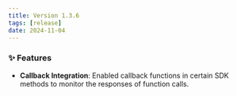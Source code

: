 ```yaml
---
title: Version 1.3.6
tags: [release]
date: 2024-11-04
---
```


### ✨ Features
* **Callback Integration**: Enabled callback functions in certain SDK methods to monitor the responses of function calls.